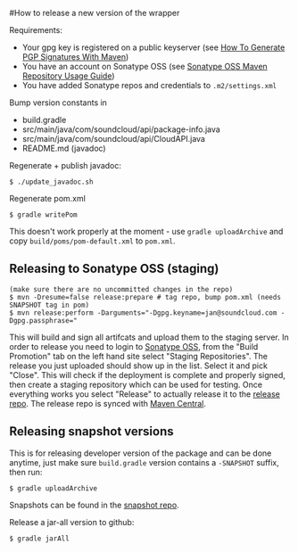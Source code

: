 #How to release a new version of the wrapper

Requirements:

 * Your gpg key is registered on a public keyserver (see [How To Generate PGP Signatures With Maven][])
 * You have an account on Sonatype OSS (see [Sonatype OSS Maven Repository Usage Guide][])
 * You have added Sonatype repos and credentials to `.m2/settings.xml`

Bump version constants in

 * build.gradle
 * src/main/java/com/soundcloud/api/package-info.java
 * src/main/java/com/soundcloud/api/CloudAPI.java
 * README.md (javadoc)

Regenerate + publish javadoc:

    $ ./update_javadoc.sh

Regenerate pom.xml

    $ gradle writePom

This doesn't work properly at the moment - use `gradle uploadArchive` and copy
`build/poms/pom-default.xml` to `pom.xml`.

## Releasing to Sonatype OSS (staging)

    (make sure there are no uncommitted changes in the repo)
    $ mvn -Dresume=false release:prepare # tag repo, bump pom.xml (needs SNAPSHOT tag in pom)
    $ mvn release:perform -Darguments="-Dgpg.keyname=jan@soundcloud.com -Dgpg.passphrase="

This will build and sign all artifcats and upload them to the staging server.
In order to release you need to login to [Sonatype OSS][], from the "Build
Promotion" tab on the left hand site select "Staging Repositories". The release
you just uploaded should show up in the list. Select it and pick "Close". This
will check if the deployment is complete and properly signed, then create a
staging repository which can be used for testing. Once everything works you
select "Release" to actually release it to the [release repo][]. The release
repo is synced with [Maven Central][].

## Releasing snapshot versions

This is for releasing developer version of the package and can be done anytime,
just make sure `build.gradle` version contains a `-SNAPSHOT` suffix, then run:

    $ gradle uploadArchive

Snapshots can be found in the [snapshot repo][].

Release a jar-all version to github:

    $ gradle jarAll


[Sonatype OSS Maven Repository Usage Guide]: https://docs.sonatype.org/display/Repository/Sonatype+OSS+Maven+Repository+Usage+Guide
[Sonatype OSS]: https://oss.sonatype.org/
[How To Generate PGP Signatures With Maven]: https://docs.sonatype.org/display/Repository/How+To+Generate+PGP+Signatures+With+Maven
[release repo]: https://oss.sonatype.org/content/repositories/releases/com/soundcloud/java-api-wrapper/
[snapshot repo]: https://oss.sonatype.org/content/repositories/snapshots/com/soundcloud/java-api-wrapper/
[Maven Central]: http://repo1.maven.org/maven2/
